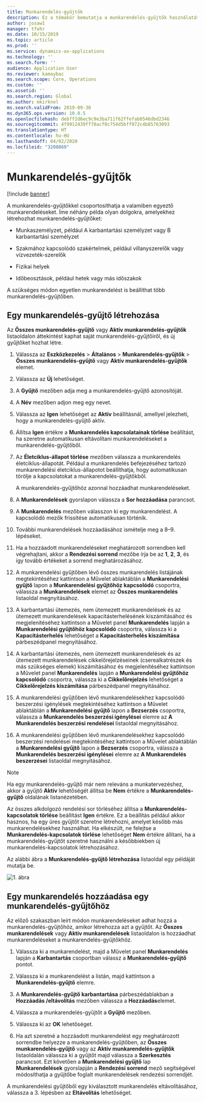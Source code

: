 ```yaml
---
title: Munkarendelés-gyűjtők
description: Ez a témakör bemutatja a munkarendelés-gyűjtők használatát az Eszközkezelés modulban.
author: josaw1
manager: tfehr
ms.date: 10/15/2019
ms.topic: article
ms.prod: ''
ms.service: dynamics-ax-applications
ms.technology: ''
ms.search.form: ''
audience: Application User
ms.reviewer: kamaybac
ms.search.scope: Core, Operations
ms.custom: ''
ms.assetid: ''
ms.search.region: Global
ms.author: mkirknel
ms.search.validFrom: 2019-09-30
ms.dyn365.ops.version: 10.0.5
ms.openlocfilehash: debff2d6ec9c9e3ba711f62ffefab0546dbd2346
ms.sourcegitcommit: 4f9912439ff78acf0c754d5bff972c4b85763093
ms.translationtype: HT
ms.contentlocale: hu-HU
ms.lasthandoff: 04/02/2020
ms.locfileid: "3208869"
---
```

# <a name="work-order-pools"></a>Munkarendelés-gyűjtők

[!include [banner](../../includes/banner.md)]


A munkarendelés-gyűjtőkkel csoportosíthatja a valamiben egyeztő munkarendeléseket. Íme néhány példa olyan dolgokra, amelyekhez létrehozhat munkarendelés-gyűjtőket:

- Munkaszemélyzet, például A karbantartási személyzet vagy B karbantartási személyzet  

- Szakmához kapcsolódó szakértelmek, például villanyszerelők vagy vízvezeték-szerelők  

- Fizikai helyek  

- Időbeosztások, például hetek vagy más időszakok  

A szükséges módon egyetlen munkarendelést is beállíthat több munkarendelés-gyűjtőben.


## <a name="create-a-work-order-pool"></a>Egy munkarendelés-gyűjtő létrehozása

Az **Összes munkarendelés-gyűjtő** vagy **Aktív munkarendelés-gyűjtők** listaoldalon áttekintést kaphat saját munkarendelés-gyűjtőiről, és új gyűjtőket hozhat létre.

1. Válassza az **Eszközkezelés** > **Általános** > **Munkarendelés-gyűjtők** > **Összes munkarendelés-gyűjtő** vagy **Aktív munkarendelés-gyűjtők** elemet.

2. Válassza az **Új** lehetőséget.

3. A **Gyűjtő** mezőben adja meg a munkarendelés-gyűjtő azonosítóját.

4. A **Név** mezőben adjon meg egy nevet.

5. Válassza az **Igen** lehetőséget az **Aktív** beállításnál, amellyel jelezheti, hogy a munkarendelés-gyűjtő aktív.

6. Állítsa **Igen** értékre a **Munkarendelés kapcsolatainak törlése** beállítást, ha szeretne automatikusan eltávolítani munkarendeléseket a munkarendelés-gyűjtőből.

7. Az **Életciklus-állapot törlése** mezőben válassza a munkarendelés életciklus-állapotát. Például a munkarendelés befejezéséhez tartozó munkarendelési életciklus-állapotot beállíthatja, hogy automatikusan törölje a kapcsolatokat a munkarendelés-gyűjtőkből.

    A munkarendelés-gyűjtőhöz azonnal hozzáadhat munkarendeléseket.

8. A **Munkarendelések** gyorslapon válassza a **Sor hozzáadása** parancsot.

9. A **Munkarendelés** mezőben válasszon ki egy munkarendelést. A kapcsolódó mezők frissítése automatikusan történik.

10. További munkarendelések hozzáadásához ismételje meg a 8–9. lépéseket.

11. Ha a hozzáadott munkarendeléseket meghatározott sorrendben kell végrehajtani, akkor a **Rendezési sorrend** mezőbe írja be az **1**, **2**, **3**, és így tovább értékeket a sorrend meghatározásához.

12. A munkarendelési gyűjtőben lévő összes munkarendelés listájának megtekintéséhez kattintson a Művelet ablaktáblán a **Munkarendelési gyűjtő** lapon a **Munkarendelési gyűjtőhöz kapcsolódó** csoportra, válassza a **Munkarendelések** elemet az **Összes munkarendelés** listaoldal megnyitásához.

13. A karbantartási ütemezés, nem ütemezett munkarendelések és az ütemezett munkarendelések kapacitásterhelésének kiszámításához és megjelenítéséhez kattintson a Művelet panel **Munkarendelés** lapján a **Munkarendelési gyűjtőhöz kapcsolódó** csoportra, válassza ki a **Kapacitásterhelés** lehetőséget a **Kapacitásterhelés kiszámítása** párbeszédpanel megnyitásához.

14. A karbantartási ütemezés, nem ütemezett munkarendelések és az ütemezett munkarendelések cikkelőrejelzéseinek (cserealkatrészek és más szükséges elemek) kiszámításához és megjelenítéséhez kattintson a Művelet panel **Munkarendelés** lapján a **Munkarendelési gyűjtőhöz kapcsolódó** csoportra, válassza ki a **Cikkelőrejelzés** lehetőséget a **Cikkelőrejelzés kiszámítása** párbeszédpanel megnyitásához.

15. A munkarendelési gyűjtőben lévő munkarendelésekhez kapcsolódó beszerzési igénylések megtekintéséhez kattintson a Művelet ablaktáblán a **Munkarendelési gyűjtő** lapon a **Bezserzés** csoportra, válassza a **Munkarendelés beszerzési igénylései** elemre az **A Munkarendelés beszerzési rendelései** listaoldal megnyitásához.

16. A munkarendelési gyűjtőben lévő munkarendelésekhez kapcsolódó beszerzési rendelései megtekintéséhez kattintson a Művelet ablaktáblán a **Munkarendelési gyűjtő** lapon a **Bezserzés** csoportra, válassza a **Munkarendelés beszerzési igénylései** elemre az **A Munkarendelés beszerzései** listaoldal megnyitásához.

>[!NOTE]
>Ha egy munkarendelés-gyűjtő már nem releváns a munkatervezéshez, akkor a gyűjtő **Aktív** lehetőségét állítsa be **Nem** értékre a **Munkarendelés-gyűjtő** oldalának listanézetében.

Az összes alkdolgozó rendelési sor törléséhez állítsa a **Munkarendelés- kapcsolatok törlése** beállítást **Igen** értékre. Ez a beállítás például akkor hasznos, ha egy üres gyűjtőt szeretne létrehozni, amelyet később más munkarendelésekhez használhat. Ha elkészült, ne felejtse a **Munkarendelés-kapcsolatok törlése** lehetőséget **Nem** értékre állítani, ha a munkarendelés-gyűjtőt szeretné használni a későbbiekben új munkarendelés-kapcsolatok létrehozásához.

Az alábbi ábra a **Munkarendelés-gyűjtő létrehozása** listaoldal egy példáját mutatja be.

![1. ábra](media/22-work-orders.png)


## <a name="add-a-work-order-to-a-work-order-pool"></a>Egy munkarendelés hozzáadása egy munkarendelés-gyűjtőhöz

Az előző szakaszban leírt módon munkarendeléseket adhat hozzá a munkarendelés-gyűjtőhöz, amikor létrehozza azt a gyűjtőt. Az **Összes munkarendelések** vagy **Aktív munkarendelések** listaoldalon is hozzáadhat munkarendeléseket a munkarendelés-gyűjtőkhöz.

1. Válassza ki a munkarendelést, majd a Művelet panel **Munkarendelés** lapján a **Karbantartás** csoportban válassz a **Munkarendelés-gyűjtő** pontot.

2. Válassza ki a munkarendelést a listán, majd kattintson a **Munkarendelés-gyűjtő** elemre.

3. A **Munkarendelés-gyűjtő karbantartása** párbeszédablakban a **Hozzáadás /eltávolítás** mezőben válassza a **Hozzáadás**elemet.

4. Válassza a munkarendelés-gyűjtőt a **Gyűjtő** mezőben.

5. Válassza ki az **OK** lehetőséget.

6. Ha azt szeretné a hozzáadott munkarendelést egy meghatározott sorrendbe helyezze a munkarendelés-gyűjtőben, az **Összes munkarendelés-gyűjtő** vagy az **Aktív munkarendelés-gyűjtők** listaoldalán válassza ki a gyűjtőt majd válassza a **Szerkesztés** parancsot. Ezt követően a **Munkarendelési gyűjtő** lap **Munkarendelések** gyorslapján a **Rendezési sorrend** mező segítségével módosíthatja a gyűjtőbe foglalt munkarendelések rendezési sorrendjét.

A munkarendelési gyűjtőből egy kiválasztott munkarendelés eltávolításához, válassza a 3. lépésben az **Eltávolítás** lehetőséget.

